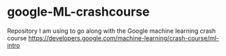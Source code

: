 # google-ML-crashcourse
Repository I am using to go along with the Google machine learning crash course
https://developers.google.com/machine-learning/crash-course/ml-intro
